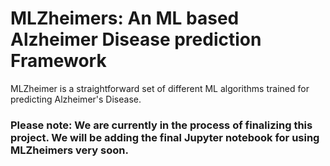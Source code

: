 # MLZheimers: An ML based Alzheimer Disease prediction Framework
MLZheimer is a straightforward set of different ML algorithms trained for predicting Alzheimer's Disease.

### Please note: We are currently in the process of finalizing this project. We will be adding the final Jupyter notebook for using MLZheimers very soon.
